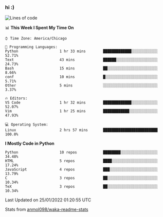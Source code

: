 ### hi :)

<!--START_SECTION:waka-->
![Lines of code](https://img.shields.io/badge/From%20Hello%20World%20I%27ve%20Written-489%20Thousand%20lines%20of%20code-blue)

📊 **This Week I Spent My Time On** 

```text
⌚︎ Time Zone: America/Chicago

💬 Programming Languages: 
Python                   1 hr 33 mins        █████████████░░░░░░░░░░░░   52.71% 
Text                     43 mins             ██████░░░░░░░░░░░░░░░░░░░   24.73% 
Bash                     15 mins             ██░░░░░░░░░░░░░░░░░░░░░░░   8.66% 
conf                     10 mins             █░░░░░░░░░░░░░░░░░░░░░░░░   5.71% 
Other                    5 mins              ░░░░░░░░░░░░░░░░░░░░░░░░░   3.37%

🔥 Editors: 
VS Code                  1 hr 32 mins        █████████████░░░░░░░░░░░░   52.07% 
Vim                      1 hr 25 mins        ████████████░░░░░░░░░░░░░   47.93%

💻 Operating System: 
Linux                    2 hrs 57 mins       █████████████████████████   100.0%

```

**I Mostly Code in Python** 

```text
Python                   10 repos            ████████░░░░░░░░░░░░░░░░░   34.48% 
HTML                     5 repos             ████░░░░░░░░░░░░░░░░░░░░░   17.24% 
JavaScript               4 repos             ███░░░░░░░░░░░░░░░░░░░░░░   13.79% 
C                        3 repos             ██░░░░░░░░░░░░░░░░░░░░░░░   10.34% 
TeX                      3 repos             ██░░░░░░░░░░░░░░░░░░░░░░░   10.34%

```



 Last Updated on 25/01/2022 01:20:55 UTC
<!--END_SECTION:waka-->

Stats from [anmol098/waka-readme-stats](https://github.com/anmol098/waka-readme-stats)
